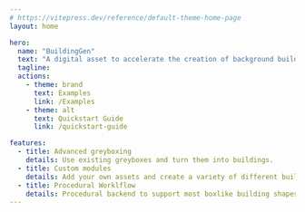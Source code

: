 ```yaml
---
# https://vitepress.dev/reference/default-theme-home-page
layout: home

hero:
  name: "BuildingGen"
  text: "A digital asset to accelerate the creation of background buildings"
  tagline: 
  actions:
    - theme: brand
      text: Examples
      link: /Examples
    - theme: alt
      text: Quickstart Guide
      link: /quickstart-guide

features:
  - title: Advanced greyboxing
    details: Use existing greyboxes and turn them into buildings.
  - title: Custom modules
    details: Add your own assets and create a variety of different buildings.
  - title: Procedural Worklflow
    details: Procedural backend to support most boxlike building shapes
---
```


